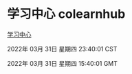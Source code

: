 # 学习中心 colearnhub
[学习中心](http://59.174.25.134:56308/colearnhub/)

2022年 03月 31日 星期四 23:40:01 CST

2022年 03月 31日 星期四 15:40:01 GMT
